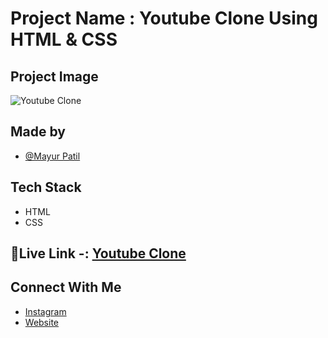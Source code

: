# Project Name : Youtube Clone Using HTML & CSS  

## Project Image 

![Youtube Clone ](https://i.ibb.co/HBNZxrN/screencapture-file-C-Users-mayur-Desktop-INeuron-Web-Deve-html-CSS-Projects-Bil-Billion-Days-Sale-Bu.png)

## Made by 

- [@Mayur Patil](https://github.com/Mayurpatillll)

## Tech Stack

* HTML
* CSS

## 🔗Live Link -: [Youtube Clone ](https://mayurpatillll.github.io/Youtube-Clone-Using-HTML-CSS)


## Connect With Me

 * [Instagram ](https://www.instagram.com/iam.mayurpatil/)
 * [Website ](https://mayurpatil.online)


